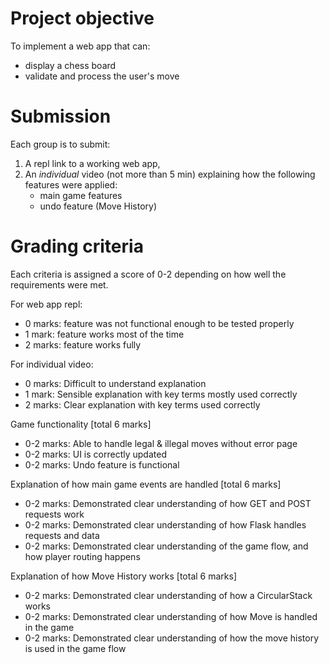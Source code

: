 # Project objective

To implement a web app that can:
- display a chess board
- validate and process the user's move

# Submission

Each group is to submit:

1. A repl link to a working web app,
2. An *individual* video (not more than 5 min) explaining how the following features were applied:
   - main game features
   - undo feature (Move History)

# Grading criteria

Each criteria is assigned a score of 0-2 depending on how well the requirements were met.

For web app repl:
- 0 marks: feature was not functional enough to be tested properly
- 1 mark: feature works most of the time
- 2 marks: feature works fully

For individual video:
- 0 marks: Difficult to understand explanation
- 1 mark: Sensible explanation with key terms mostly used correctly
- 2 marks: Clear explanation with key terms used correctly

Game functionality [total 6 marks]
- 0-2 marks: Able to handle legal & illegal moves without error page
- 0-2 marks: UI is correctly updated
- 0-2 marks: Undo feature is functional

Explanation of how main game events are handled [total 6 marks]
- 0-2 marks: Demonstrated clear understanding of how GET and POST requests work
- 0-2 marks: Demonstrated clear understanding of how Flask handles requests and data
- 0-2 marks: Demonstrated clear understanding of the game flow, and how player routing happens

Explanation of how Move History works [total 6 marks]
- 0-2 marks: Demonstrated clear understanding of how a CircularStack works
- 0-2 marks: Demonstrated clear understanding of how Move is handled in the game
- 0-2 marks: Demonstrated clear understanding of how the move history is used in the game flow